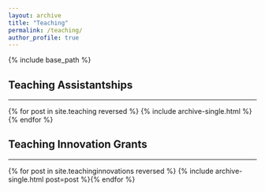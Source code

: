 ```yaml
---
layout: archive
title: "Teaching"
permalink: /teaching/
author_profile: true
---
```


{% include base_path %}
## Teaching Assistantships
---
{% for post in site.teaching reversed %}
  {% include archive-single.html %}{% endfor %}

## Teaching Innovation Grants
---
{% for post in site.teachinginnovations reversed %}
  {% include archive-single.html post=post %}{% endfor %}
